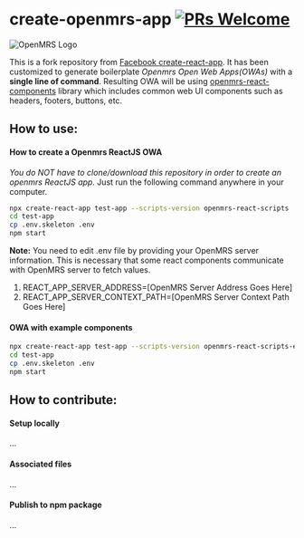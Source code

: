 # create-openmrs-app [![PRs Welcome](https://img.shields.io/badge/PRs-welcome-green.svg)](https://github.com/facebook/create-react-app/pulls)

![OpenMRS Logo](https://camo.githubusercontent.com/93680c923c12178e9fa6b523b1bbb644d32f4039/68747470733a2f2f74616c6b2e6f70656e6d72732e6f72672f75706c6f6164732f64656661756c742f6f726967696e616c2f32582f662f663165633537396230333938636230346338306135346335366461323139623234343066653234392e6a7067)


This is a fork repository from [Facebook create-react-app](https://github.com/facebook/create-react-app). It has been customized to generate boilerplate *Openmrs Open Web Apps(OWAs)* with a **single line of command**. Resulting OWA will be using [openmrs-react-components](https://github.com/openmrs/openmrs-react-components) library which includes common web UI components such as headers, footers, buttons, etc.

## How to use:

#### How to create a Openmrs ReactJS OWA
*You do NOT have to clone/download this repository in order to create an openmrs ReactJS app.* Just run the following command anywhere in your computer.

```sh
npx create-react-app test-app --scripts-version openmrs-react-scripts
cd test-app
cp .env.skeleton .env
npm start
```

**Note:** You need to edit .env file by providing your OpenMRS server information. This is necessary that some react components communicate with OpenMRS server to fetch values.

1. REACT_APP_SERVER_ADDRESS=[OpenMRS Server Address Goes Here]
2. REACT_APP_SERVER_CONTEXT_PATH=[OpenMRS Server Context Path Goes Here]

#### OWA with example components

```sh
npx create-react-app test-app --scripts-version openmrs-react-scripts-example
cd test-app
cp .env.skeleton .env
npm start
```

## How to contribute:

#### Setup locally
...

#### Associated files
...

#### Publish to npm package
...
